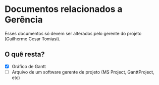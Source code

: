 # Documentos relacionados a Gerência

Esses documentos só devem ser alterados pelo gerente do projeto (Guilherme Cesar Tomiasi).

## O quê resta?

- [x] Gráfico de Gantt
- [ ] Arquivo de um software gerente de projeto (MS Project, GanttProject, etc)
